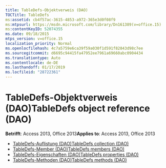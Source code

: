 ```yaml
---
title: TableDefs-Objektverweis (DAO)
TOCTitle: TableDefs
ms:assetid: cb4f57ac-3615-4853-a972-365e3d0f08f9
ms:mtpsurl: https://msdn.microsoft.com/library/Dn161389(v=office.15)
ms:contentKeyID: 52074355
ms.date: 09/18/2015
mtps_version: v=office.15
localization_priority: Normal
ms.openlocfilehash: 4c7a5759e6ca39f59a030f1d591f82843d98c7ee
ms.sourcegitcommit: d6695c94415fa47952ee7961a69660abc0904434
ms.translationtype: Auto
ms.contentlocale: de-DE
ms.lasthandoff: 01/17/2019
ms.locfileid: "28722361"
---
```

# <a name="tabledefs-object-reference-dao"></a><span data-ttu-id="869e1-102">TableDefs-Objektverweis (DAO)</span><span class="sxs-lookup"><span data-stu-id="869e1-102">TableDefs object reference (DAO)</span></span>

<span data-ttu-id="869e1-103">**Betrifft**: Access 2013, Office 2013</span><span class="sxs-lookup"><span data-stu-id="869e1-103">**Applies to**: Access 2013, Office 2013</span></span>

- [<span data-ttu-id="869e1-104">TableDefs-Auflistung (DAO)</span><span class="sxs-lookup"><span data-stu-id="869e1-104">TableDefs collection (DAO)</span></span>](tabledefs-collection-dao.md)
- [<span data-ttu-id="869e1-105">TableDefs-Member (DAO)</span><span class="sxs-lookup"><span data-stu-id="869e1-105">TableDefs members (DAO)</span></span>](tabledefs-members-dao.md)
- [<span data-ttu-id="869e1-106">TableDefs-Eigenschaften (DAO)</span><span class="sxs-lookup"><span data-stu-id="869e1-106">TableDefs properties (DAO)</span></span>](tabledefs-properties-dao.md)
- [<span data-ttu-id="869e1-107">TableDefs-Methoden (DAO)</span><span class="sxs-lookup"><span data-stu-id="869e1-107">TableDefs methods (DAO)</span></span>](tabledefs-methods-dao.md)


